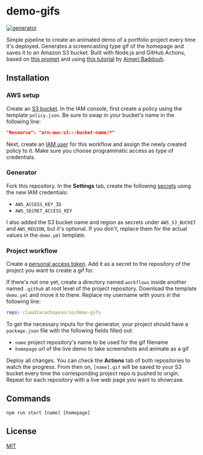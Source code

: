 # demo-gifs
[![generator][workflow]][workflow-url]

Simple pipeline to create an animated demo of a portfolio project every time it's deployed. Generates a screencasting type gif of the homepage and saves it to an Amazon S3 bucket. Built with Node.js and GitHub Actions, based on [this prompt](https://www.codementor.io/projects/web/build-a-screenshot-pipeline-c22ccscro8) and using [this tutorial](https://dev.to/aimerib/using-puppeteer-to-make-animated-gifs-of-page-scrolls-1lko) by [Aimeri Baddouh](https://www.slothcrew.com/).

## Installation

### AWS setup
Create an [S3 bucket](https://docs.aws.amazon.com/AmazonS3/latest/userguide/creating-bucket.html). In the IAM console, first create a policy using the template `policy.json`. Be sure to swap in your bucket's name in the following line:
````json
"Resource": "arn:aws:s3:::bucket-name/*"
````

Next, create an [IAM user](https://docs.aws.amazon.com/IAM/latest/UserGuide/id_users_create.html) for this workflow and assign the newly created policy to it. Make sure you choose programmatic access as type of credentials.

### Generator
Fork this repository. In the **Settings** tab, create the following [secrets](https://github.com/claudiacachayosorio/demo-gifs/settings/secrets/actions) using the new IAM credentials:
* `AWS_ACCESS_KEY_ID`
* `AWS_SECRET_ACCESS_KEY`

I also added the S3 bucket name and region as secrets under `AWS_S3_BUCKET` and `AWS_REGION`, but it's optional. If you don't, replace them for the actual values in the `demo.yml` template.

### Project workflow
Create a [personal access token](https://docs.github.com/en/github/authenticating-to-github/keeping-your-account-and-data-secure/creating-a-personal-access-token). Add it as a secret to the repository of the project you want to create a gif for.

If there's not one yet, create a directory named `workflows` inside another named `.github` at root level of the project repository. Download the template `demo.yml` and move it to there. Replace my username with yours in the following line:
````yaml
repo: claudiacachayosorio/demo-gifs
````

To get the necessary inputs for the generator, your project should have a `package.json` file with the following fields filled out:
* `name` project repository's name to be used for the gif filename
* `homepage` url of the live demo to take screenshots and animate as a gif

Deploy all changes. You can check the **Actions** tab of both repositories to watch the progress. From then on, `[name].gif` will be saved to your S3 bucket every time the corresponding project repo is pushed to origin. Repeat for each repository with a live web page you want to showcase.


## Commands
````
npm run start [name] [homepage]
````


## License
[MIT](https://choosealicense.com/licenses/mit/)




[workflow]: https://github.com/claudiacachayosorio/demo-gifs/actions/workflows/generator.yaml/badge.svg
[workflow-url]: https://github.com/claudiacachayosorio/demo-gifs/actions/workflows/generator.yaml
